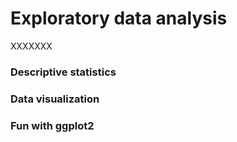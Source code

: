 # Exploratory data analysis

XXXXXXX

### Descriptive statistics
### Data visualization
### Fun with ggplot2
